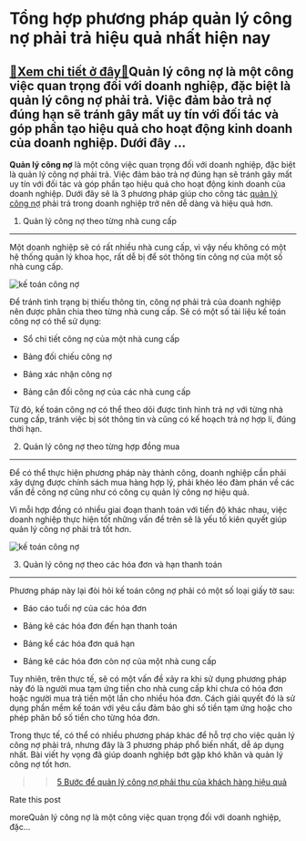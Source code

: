 Tổng hợp phương pháp quản lý công nợ phải trả hiệu quả nhất hiện nay
====================================================================

[:gift:Xem chi tiết ở đây:gift:](https://hddtvn.com/tong-hop-phuong-phap-quan-ly-cong-no-phai-tra-hieu-qua-nhat-hien-nay/)Quản lý công nợ là một công việc quan trọng đối với doanh nghiệp, đặc biệt là quản lý công nợ phải trả. Việc đảm bảo trả nợ đúng hạn sẽ tránh gây mất uy tín với đối tác và góp phần tạo hiệu quả cho hoạt động kinh doanh của doanh nghiệp. Dưới đây …
-------------------------------------------------------------------------------------------------------------------------------------------------------------------------------------------------------------------------------------------------------

**Quản lý công nợ** là một công việc quan trọng đối với doanh nghiệp, đặc biệt là quản lý công nợ phải trả. Việc đảm bảo trả nợ đúng hạn sẽ tránh gây mất uy tín với đối tác và góp phần tạo hiệu quả cho hoạt động kinh doanh của doanh nghiệp. Dưới đây sẽ là 3 phương pháp giúp cho công tác [quản lý công nợ](#) phải trả trong doanh nghiệp trở nên dễ dàng và hiệu quả hơn.


1. Quản lý công nợ theo từng nhà cung cấp
-----------------------------------------


Một doanh nghiệp sẽ có rất nhiều nhà cung cấp, vì vậy nếu không có một hệ thống quản lý khoa học, rất dễ bị để sót thông tin công nợ của một số nhà cung cấp.


![kế toán công nợ](https://hddtvn.com/wp-content/uploads/2021/01/ke-toan-cong-no.jpg)


Để tránh tình trạng bị thiếu thông tin, công nợ phải trả của doanh nghiệp nên được phân chia theo từng nhà cung cấp. Sẽ có một số tài liệu kế toán công nợ có thể sử dụng:




* Sổ chi tiết công nợ của một nhà cung cấp

* Bảng đối chiếu công nợ

* Bảng xác nhận công nợ

* Bảng cân đối công nợ của các nhà cung cấp



Từ đó, kế toán công nợ có thể theo dõi được tình hình trả nợ với từng nhà cung cấp, tránh việc bị sót thông tin và cũng có kế hoạch trả nợ hợp lí, đúng thời hạn.


2. Quản lý công nợ theo từng hợp đồng mua
-----------------------------------------


Để có thể thực hiện phương pháp này thành công, doanh nghiệp cần phải xây dựng được chính sách mua hàng hợp lý, phải khéo léo đàm phán về các vấn đề công nợ cũng như có công cụ quản lý công nợ hiệu quả.


Vì mỗi hợp đồng có nhiều giai đoạn thanh toán với tiến độ khác nhau, việc doanh nghiệp thực hiện tốt những vấn đề trên sẽ là yếu tố kiên quyết giúp quản lý công nợ phải trả tốt hơn.


![kế toán công nợ](https://hddtvn.com/wp-content/uploads/2021/01/trach-nhiem-ke-toan.jpg)


3. Quản lý công nợ theo các hóa đơn và hạn thanh toán
-----------------------------------------------------


Phương pháp này lại đòi hỏi kế toán công nợ phải có một số loại giấy tờ sau:




* Báo cáo tuổi nợ của các hóa đơn

* Bảng kê các hóa đơn đến hạn thanh toán

* Bảng kể các hóa đơn quá hạn

* Bảng kê các hóa đơn còn nợ của một nhà cung cấp



Tuy nhiên, trên thực tế, sẽ có một vấn đề xảy ra khi sử dụng phương pháp này đó là người mua tạm ứng tiền cho nhà cung cấp khi chưa có hóa đơn hoặc người mua trả tiền một lần cho nhiều hóa đơn. Cách giải quyết đó là sử dụng phần mềm kế toán với yêu cầu đảm bảo ghi số tiền tạm ứng hoặc cho phép phân bổ số tiền cho từng hóa đơn.


Trong thực tế, có thể có nhiều phương pháp khác để hỗ trợ cho việc quản lý công nợ phải trả, nhưng đây là 3 phương pháp phổ biến nhất, dễ áp dụng nhất. Bài viết hy vọng đã giúp doanh nghiệp bớt gặp khó khăn và quản lý công nợ tốt hơn.


>> [5 Bước để quản lý công nợ phải thu của khách hàng hiệu quả](#)








































Rate this post


moreQuản lý công nợ là một công việc quan trọng đối với doanh nghiệp, đặc…

